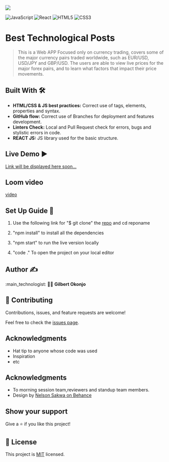![](https://img.shields.io/badge/Microverse-blueviolet)

![JavaScript](https://img.shields.io/badge/-JavaScript-%23F7DF1C?style=flat-square&logo=javascript&logoColor=000000&labelColor=%23F7DF1C&color=%23FFCE5A)
![React](https://img.shields.io/badge/-React-61DAFB?style=flat-square&logo=react&logoColor=ffffff)
![HTML5](https://img.shields.io/badge/-HTML5-%23E44D27?style=flat-square&logo=html5&logoColor=ffffff)
![CSS3](https://img.shields.io/badge/-CSS3-%231572B6?style=flat-square&logo=css3)

# Best Technological Posts
> This is a Web APP Focused only on currency trading, covers some of the major currency pairs traded worldwide, such as EUR/USD, USD/JPY and GBP/USD. The users are able to view live prices for the major forex pairs, and to learn what factors that impact their price movements.
> 
## Built With :hammer_and_wrench: 

- **HTML/CSS & JS best practices:** Correct use of tags, elements, properties and syntax.
- **GitHub flow:**  Correct use of Branches for deployment and features development.
- **Linters Check:** Local and Pull Request check for errors, bugs and stylistic errors in code.
- **REACT JS:** JS library used for the basic structure.

## Live Demo :arrow_forward:

[Link will be displayed here soon...](https://forexapk.netlify.app/)

## Loom video
[video](https://drive.google.com/file/d/1wsuPrdWhUXmNtSnRGxgEEpyE21HbODnJ/view?usp=sharing)

## Set Up Guide :page_facing_up: 

1. Use the following link for "$ git clone" the [repo](https://github.com/....) and cd reponame
2. "npm install" to install all the dependencies

3. "npm start" to run the live version locally

4. "code ." To open the project on your local editor

## Author :writing_hand: 

:main_technologist:
🙆‍♀️ **Gilbert Okonjo**


## 🤝 Contributing

Contributions, issues, and feature requests are welcome!

Feel free to check the [issues page](../../issues/).

## Acknowledgments

- Hat tip to anyone whose code was used
- Inspiration
- etc

## Acknowledgments

- To morning session team,reviewers and standup team members.
- Design by [Nelson Sakwa on Behance](https://www.behance.net/sakwadesignstudio)

## Show your support

Give a ⭐️ if you like this project!

## 📝 License

This project is [MIT](https://github.com/OpondoG/bookstore/blob/components/LICENSE) licensed.

